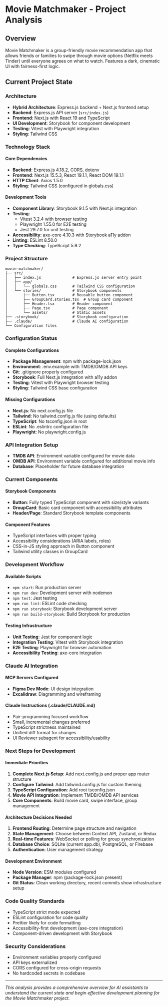 # Movie Matchmaker - Project Analysis

## Overview
Movie Matchmaker is a group-friendly movie recommendation app that allows friends or families to swipe through movie options (Netflix meets Tinder) until everyone agrees on what to watch. Features a dark, cinematic UI with fairness-first logic.

## Current Project State

### Architecture
- **Hybrid Architecture**: Express.js backend + Next.js frontend setup
- **Backend**: Express.js API server (`src/index.js`)
- **Frontend**: Next.js with React 19 and TypeScript
- **UI Development**: Storybook for component development
- **Testing**: Vitest with Playwright integration
- **Styling**: Tailwind CSS

### Technology Stack

#### Core Dependencies
- **Backend**: Express.js 4.18.2, CORS, dotenv
- **Frontend**: Next.js 15.5.3, React 19.1.1, React DOM 19.1.1
- **HTTP Client**: Axios 1.5.0
- **Styling**: Tailwind CSS (configured in globals.css)

#### Development Tools
- **Component Library**: Storybook 9.1.5 with Next.js integration
- **Testing**:
  - Vitest 3.2.4 with browser testing
  - Playwright 1.55.0 for E2E testing
  - Jest 29.7.0 for unit testing
- **Accessibility**: axe-core 4.10.3 with Storybook a11y addon
- **Linting**: ESLint 8.50.0
- **Type Checking**: TypeScript 5.9.2

### Project Structure
```
movie-matchmaker/
├── src/
│   ├── index.js              # Express.js server entry point
│   ├── app/
│   │   └── globals.css       # Tailwind CSS configuration
│   └── stories/              # Storybook components
│       ├── Button.tsx        # Reusable button component
│       ├── GroupCard.stories.tsx  # Group card component
│       ├── Header.tsx        # Header component
│       ├── Page.tsx          # Page component
│       └── assets/           # Static assets
├── .storybook/               # Storybook configuration
├── .claude/                  # Claude AI configuration
└── Configuration files
```

### Configuration Status

#### Complete Configurations
- **Package Management**: npm with package-lock.json
- **Environment**: .env.example with TMDB/OMDB API keys
- **Git**: .gitignore properly configured
- **Storybook**: Full Next.js integration with a11y addon
- **Testing**: Vitest with Playwright browser testing
- **Styling**: Tailwind CSS base configuration

#### Missing Configurations
- **Next.js**: No next.config.js file
- **Tailwind**: No tailwind.config.js file (using defaults)
- **TypeScript**: No tsconfig.json in root
- **ESLint**: No .eslintrc configuration file
- **Playwright**: No playwright.config.js

### API Integration Setup
- **TMDB API**: Environment variable configured for movie data
- **OMDB API**: Environment variable configured for additional movie info
- **Database**: Placeholder for future database integration

### Current Components

#### Storybook Components
- **Button**: Fully typed TypeScript component with size/style variants
- **GroupCard**: Basic card component with accessibility attributes
- **Header/Page**: Standard Storybook template components

#### Component Features
- TypeScript interfaces with proper typing
- Accessibility considerations (ARIA labels, roles)
- CSS-in-JS styling approach in Button component
- Tailwind utility classes in GroupCard

### Development Workflow

#### Available Scripts
- `npm start`: Run production server
- `npm run dev`: Development server with nodemon
- `npm test`: Jest testing
- `npm run lint`: ESLint code checking
- `npm run storybook`: Storybook development server
- `npm run build-storybook`: Build Storybook for production

#### Testing Infrastructure
- **Unit Testing**: Jest for component logic
- **Integration Testing**: Vitest with Storybook integration
- **E2E Testing**: Playwright for browser automation
- **Accessibility Testing**: axe-core integration

### Claude AI Integration

#### MCP Servers Configured
- **Figma Dev Mode**: UI design integration
- **Excalidraw**: Diagramming and wireframing

#### Claude Instructions (.claude/CLAUDE.md)
- Pair-programming focused workflow
- Small, incremental changes preferred
- TypeScript strictness maintained
- Unified diff format for changes
- UI Reviewer subagent for accessibility/usability

### Next Steps for Development

#### Immediate Priorities
1. **Complete Next.js Setup**: Add next.config.js and proper app router structure
2. **Configure Tailwind**: Add tailwind.config.js for custom theming
3. **TypeScript Configuration**: Add root tsconfig.json
4. **Movie API Integration**: Implement TMDB/OMDB API services
5. **Core Components**: Build movie card, swipe interface, group management

#### Architecture Decisions Needed
1. **Frontend Routing**: Determine page structure and navigation
2. **State Management**: Choose between Context API, Zustand, or Redux
3. **Real-time Features**: WebSocket or polling for group synchronization
4. **Database Choice**: SQLite (current app.db), PostgreSQL, or Firebase
5. **Authentication**: User management strategy

#### Development Environment
- **Node Version**: ESM modules configured
- **Package Manager**: npm (package-lock.json present)
- **Git Status**: Clean working directory, recent commits show infrastructure setup

### Code Quality Standards
- TypeScript strict mode expected
- ESLint configuration for code quality
- Prettier likely for code formatting
- Accessibility-first development (axe-core integration)
- Component-driven development with Storybook

### Security Considerations
- Environment variables properly configured
- API keys externalized
- CORS configured for cross-origin requests
- No hardcoded secrets in codebase

---

*This analysis provides a comprehensive overview for AI assistants to understand the current state and begin effective development planning for the Movie Matchmaker project.*